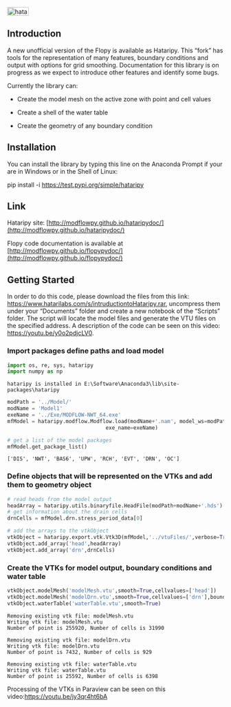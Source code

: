 <img src="https://images.squarespace-cdn.com/content/v1/58c95854c534a56689231265/1571418050553-F87MZCX17GDLDWW4SZCE/ke17ZwdGBToddI8pDm48kKvryBMD-s2r8Pv086kJRRIUqsxRUqqbr1mOJYKfIPR7LoDQ9mXPOjoJoqy81S2I8N_N4V1vUb5AoIIIbLZhVYxCRW4BPu10St3TBAUQYVKcN_mEHA4JpnSJ3dQYhueAobPiP7s_keov7WGkJAt2s1YGm3B8OM-YHGRgiLl8h7Jx/HeadEquipotencialsandModelDrains.png?format=1000w" alt="hataripy3" style="width:50;height:20">

Introduction
-----------------------------------------------

A new unofficial version of the Flopy is available as Hataripy. This “fork” has tools for the representation of many features, boundary conditions and output with options for grid smoothing. Documentation for this library is on progress as we expect to introduce other features and identify some bugs.

Currently the library can:

- Create the model mesh on the active zone with point and cell values

- Create a shell of the water table

- Create the geometry of any boundary condition


Installation
-----------------------------------------------
You can install the library by typing this line on the Anaconda Prompt if your are in Windows or in the Shell of Linux:

pip install -i https://test.pypi.org/simple/hataripy


Link
-----------------------------------------------
Hataripy site: [http://modflowpy.github.io/hataripydoc/](http://modflowpy.github.io/hataripydoc/)

Flopy code documentation is available at [http://modflowpy.github.io/flopypydoc/](http://modflowpy.github.io/flopypydoc/)


Getting Started
-----------------------------------------------
In order to do this code, please download the files from this link: https://www.hatarilabs.com/s/intruductiontoHataripy.rar, uncompress them under your “Documents” folder and create a new notebook of the “Scripts” folder. The script will locate the model files and generate the VTU files on the specified address. A description of the code can be seen on this video: https://youtu.be/y0o2pdjcLV0.

### Import packages define paths and load model


```python
import os, re, sys, hataripy
import numpy as np
```

    hataripy is installed in E:\Software\Anaconda3\lib\site-packages\hataripy



```python
modPath = '../Model/'
modName = 'Model1'
exeName = '../Exe/MODFLOW-NWT_64.exe'  
mfModel = hataripy.modflow.Modflow.load(modName+'.nam', model_ws=modPath,
                                exe_name=exeName)
```


```python
# get a list of the model packages
mfModel.get_package_list()
```




    ['DIS', 'NWT', 'BAS6', 'UPW', 'RCH', 'EVT', 'DRN', 'OC']



### Define objects that will be represented on the VTKs and add them to geometry object


```python
# read heads from the model output
headArray = hataripy.utils.binaryfile.HeadFile(modPath+modName+'.hds').get_data()
# get information about the drain cells
drnCells = mfModel.drn.stress_period_data[0]
```


```python
# add the arrays to the vtkObject
vtkObject = hataripy.export.vtk.Vtk3D(mfModel,'../vtuFiles/',verbose=True)
vtkObject.add_array('head',headArray)
vtkObject.add_array('drn',drnCells)
```

### Create the VTKs for model output, boundary conditions and water table


```python
vtkObject.modelMesh('modelMesh.vtu',smooth=True,cellvalues=['head'])
vtkObject.modelMesh('modelDrn.vtu',smooth=True,cellvalues=['drn'],boundary='drn',avoidpoint=True)
vtkObject.waterTable('waterTable.vtu',smooth=True)
```

    Removing existing vtk file: modelMesh.vtu
    Writing vtk file: modelMesh.vtu
    Number of point is 255920, Number of cells is 31990

    Removing existing vtk file: modelDrn.vtu
    Writing vtk file: modelDrn.vtu
    Number of point is 7432, Number of cells is 929

    Removing existing vtk file: waterTable.vtu
    Writing vtk file: waterTable.vtu
    Number of point is 25592, Number of cells is 6398

Processing of the VTKs in Paraview can be seen on this video:https://youtu.be/jy3qr4ht6bA
